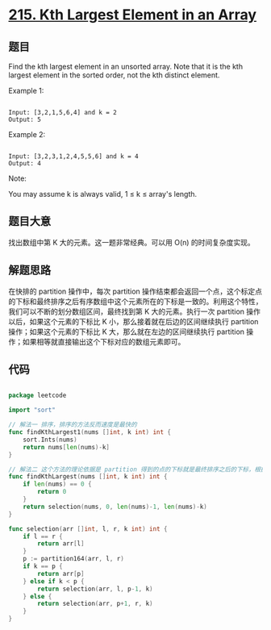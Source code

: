 # [215. Kth Largest Element in an Array](https://leetcode.com/problems/kth-largest-element-in-an-array/)

## 题目

Find the kth largest element in an unsorted array. Note that it is the kth largest element in the sorted order, not the kth distinct element.

Example 1:

```

Input: [3,2,1,5,6,4] and k = 2
Output: 5

```

Example 2:

```

Input: [3,2,3,1,2,4,5,5,6] and k = 4
Output: 4

```

Note:     

You may assume k is always valid, 1 ≤ k ≤ array's length.


## 题目大意

找出数组中第 K 大的元素。这一题非常经典。可以用 O(n) 的时间复杂度实现。

## 解题思路

在快排的 partition 操作中，每次 partition 操作结束都会返回一个点，这个标定点的下标和最终排序之后有序数组中这个元素所在的下标是一致的。利用这个特性，我们可以不断的划分数组区间，最终找到第 K 大的元素。执行一次 partition 操作以后，如果这个元素的下标比 K 小，那么接着就在后边的区间继续执行 partition 操作；如果这个元素的下标比 K 大，那么就在左边的区间继续执行 partition 操作；如果相等就直接输出这个下标对应的数组元素即可。



## 代码

```go

package leetcode

import "sort"

// 解法一 排序，排序的方法反而速度是最快的
func findKthLargest1(nums []int, k int) int {
	sort.Ints(nums)
	return nums[len(nums)-k]
}

// 解法二 这个方法的理论依据是 partition 得到的点的下标就是最终排序之后的下标，根据这个下标，我们可以判断第 K 大的数在哪里
func findKthLargest(nums []int, k int) int {
	if len(nums) == 0 {
		return 0
	}
	return selection(nums, 0, len(nums)-1, len(nums)-k)
}

func selection(arr []int, l, r, k int) int {
	if l == r {
		return arr[l]
	}
	p := partition164(arr, l, r)
	if k == p {
		return arr[p]
	} else if k < p {
		return selection(arr, l, p-1, k)
	} else {
		return selection(arr, p+1, r, k)
	}
}

```